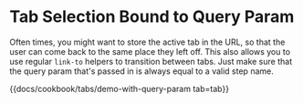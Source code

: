 # Tab Selection Bound to Query Param

Often times, you might want to store the active tab in the URL, so that the user can come back to the same place they left off. This also allows you to use regular `link-to` helpers to transition between tabs. Just make sure that the query param that's passed in is always equal to a valid step name.

{{docs/cookbook/tabs/demo-with-query-param tab=tab}}
